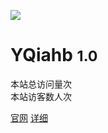 

![](tiger.ico)

# YQiahb <small>1.0</small>

<span id="busuanzi_container_site_pv">
    本站总访问量<span id="busuanzi_value_site_pv"></span>次
</span>
<br>
<span id="busuanzi_container_site_uv">
  本站访客数<span id="busuanzi_value_site_uv"></span>人次
</span>

[官网](https://www.ahbcwin.com)
[详细](#知识库)




